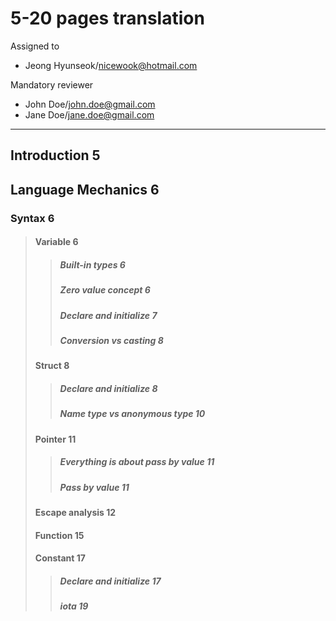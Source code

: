 # 5-20 pages translation

Assigned to

- Jeong Hyunseok/nicewook@hotmail.com

Mandatory reviewer

- John Doe/john.doe@gmail.com
- Jane Doe/jane.doe@gmail.com

---

## Introduction 5

## Language Mechanics 6

### Syntax 6

> #### Variable 6
>
> > ##### Built-in types 6
> >
> > ##### Zero value concept 6
> >
> > ##### Declare and initialize 7
> >
> > ##### Conversion vs casting 8
>
> #### Struct 8
>
> > ##### Declare and initialize 8
> >
> > ##### Name type vs anonymous type 10
>
> #### Pointer 11
>
> > ##### Everything is about pass by value 11
> >
> > ##### Pass by value 11
>
> #### Escape analysis 12
>
> #### Function 15
>
> #### Constant 17
>
> > ##### Declare and initialize 17
> >
> > ##### iota 19
